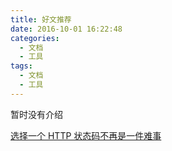 ```yaml
---
title: 好文推荐
date: 2016-10-01 16:22:48
categories: 
  - 文档
  - 工具
tags: 
  - 文档
  - 工具
---
```


暂时没有介绍
<!--more-->

[选择一个 HTTP 状态码不再是一件难事](http://www.75team.com/post/choosing-an-http-status-code-stop-making-it-hard-8211-racksburg.html)